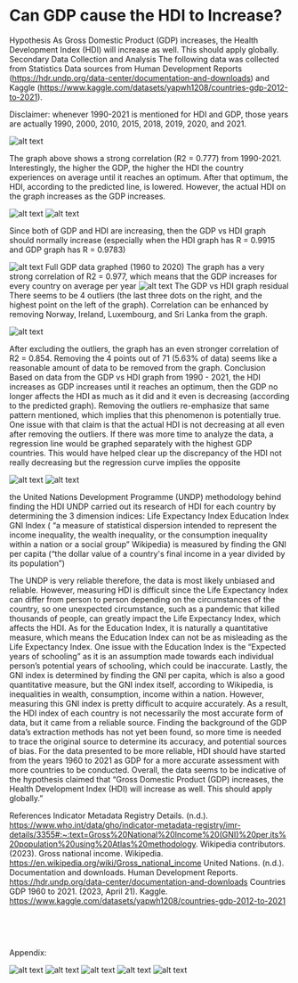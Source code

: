 ﻿# Can GDP cause the HDI to Increase?
Hypothesis
As Gross Domestic Product (GDP) increases, the Health Development Index (HDI) will increase as well. This should apply globally.
Secondary Data Collection and Analysis The following data was collected from Statistics Data sources from Human Development Reports (https://hdr.undp.org/data-center/documentation-and-downloads) and Kaggle (https://www.kaggle.com/datasets/yapwh1208/countries-gdp-2012-to-2021).

Disclaimer:  whenever 1990-2021 is mentioned for HDI and GDP, those years are actually 1990, 2000, 2010, 2015, 2018, 2019, 2020, and 2021.

![alt text](https://github.com/she11fish/GrowthLink/blob/main/img/image1.png?raw=true)

The graph above shows a strong correlation (R2 = 0.777) from 1990-2021.
Interestingly, the higher the GDP, the higher the HDI the country experiences on average until it reaches an optimum. After that optimum, the HDI, according to the predicted line, is lowered. However, the actual HDI on the graph increases as the GDP increases.

![alt text](https://github.com/she11fish/GrowthLink/blob/main/img/image2.png?raw=true)
![alt text](https://github.com/she11fish/GrowthLink/blob/main/img/image3.png?raw=true)

Since both of GDP and HDI are increasing, then the GDP vs HDI graph should normally increase (especially when the HDI graph has R = 0.9915 and GDP graph has R = 0.9783)

![alt text](https://github.com/she11fish/GrowthLink/blob/main/img/image4.png?raw=true)
Full GDP data graphed (1960 to 2020)
The graph has a very strong correlation of R2 = 0.977, which means that the GDP increases for every country on average per year
![alt text](https://github.com/she11fish/GrowthLink/blob/main/img/image5.png?raw=true)
The GDP vs HDI graph residual
There seems to be 4 outliers (the last three dots on the right, and the highest point on the left of the graph). Correlation can be enhanced by removing Norway, Ireland, Luxembourg, and Sri Lanka from the graph.


![alt text](https://github.com/she11fish/GrowthLink/blob/main/img/image6.png?raw=true)


After excluding the outliers, the graph has an even stronger correlation of R2 = 0.854. Removing the 4 points out of 71 (5.63% of data) seems like a reasonable amount of data to be removed from the graph.
Conclusion
Based on data from the GDP vs HDI graph from 1990 - 2021, the HDI increases as GDP increases until it reaches an optimum, then the GDP no longer affects the HDI as much as it did and it even is decreasing (according to the predicted graph). Removing the outliers re-emphasize that same pattern mentioned, which implies that this phenomenon is potentially true. One issue with that claim is that the actual HDI is not decreasing at all even after removing the outliers. If there was more time to analyze the data, a regression line would be graphed separately with the highest GDP countries. This would have helped clear up the discrepancy of the HDI not really decreasing but the regression curve implies the opposite 

![alt text](https://github.com/she11fish/GrowthLink/blob/main/img/image7.png?raw=true)
![alt text](https://github.com/she11fish/GrowthLink/blob/main/img/image9.png?raw=true)


the United Nations Development Programme (UNDP) methodology behind finding the HDI
UNDP carried out its research of HDI for each country by determining the 3 dimension indices:
Life Expectancy Index
Education Index
GNI Index ( “a measure of statistical dispersion intended to represent the income inequality, the wealth inequality, or the consumption inequality within a nation or a social group” Wikipedia) is measured by finding the GNI per capita (“the dollar value of a country's final income in a year divided by its population”)

The UNDP is very reliable therefore, the data is most likely unbiased and reliable. However, measuring HDI is difficult since the Life Expectancy Index can differ from person to person depending on the circumstances of the country, so one unexpected circumstance, such as a pandemic that killed thousands of people, can greatly impact the Life Expectancy Index, which affects the HDI. As for the Education Index, it is naturally a quantitative measure, which means the Education Index can not be as misleading as the Life Expectancy Index. One issue with the Education Index is the “Expected years of schooling” as it is an assumption made towards each individual person’s potential years of schooling, which could be inaccurate. Lastly, the GNI index is determined by finding the GNI per capita, which is also a good quantitative measure, but the GNI index itself, according to Wikipedia, is inequalities in wealth, consumption, income within a nation. However, measuring this GNI index is pretty difficult to acquire accurately. As a result, the HDI index of each country is not necessarily the most accurate form of data, but it came from a reliable source.
Finding the background of the GDP data’s extraction methods has not yet been found, so more time is needed to trace the original source to determine its accuracy, and potential sources of bias.
For the data presented to be more reliable, HDI should have started from the years 1960 to 2021 as GDP for a more accurate assessment with more countries to be conducted.
Overall, the data seems to be indicative of the hypothesis claimed that “Gross Domestic Product (GDP) increases, the Health Development Index (HDI) will increase as well. This should apply globally.”


References
Indicator Metadata Registry Details. (n.d.). https://www.who.int/data/gho/indicator-metadata-registry/imr-details/3355#:~:text=Gross%20National%20Income%20(GNI)%20per,its%20population%20using%20Atlas%20methodology.
Wikipedia contributors. (2023). Gross national income. Wikipedia. https://en.wikipedia.org/wiki/Gross_national_income
United Nations. (n.d.). Documentation and downloads. Human Development Reports. https://hdr.undp.org/data-center/documentation-and-downloads
Countries GDP 1960 to 2021. (2023, April 21). Kaggle. https://www.kaggle.com/datasets/yapwh1208/countries-gdp-2012-to-2021

‌

‌



Appendix:

![alt text](https://github.com/she11fish/GrowthLink/blob/main/img/image13.png?raw=true)
![alt text](https://github.com/she11fish/GrowthLink/blob/main/img/image8.png?raw=true)
![alt text](https://github.com/she11fish/GrowthLink/blob/main/img/image10.png?raw=true)
![alt text](https://github.com/she11fish/GrowthLink/blob/main/img/image11.png?raw=true)
![alt text](https://github.com/she11fish/GrowthLink/blob/main/img/image12.png?raw=true)


